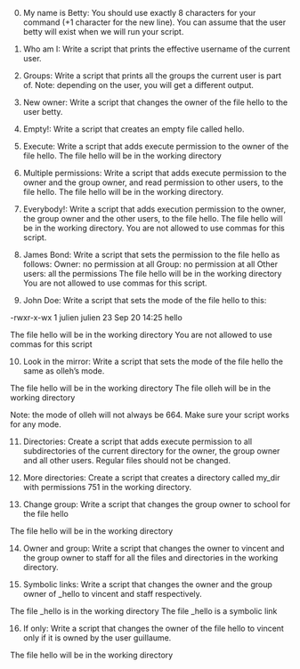 0. My name is Betty:
You should use exactly 8 characters for your command (+1 character for the new line).
You can assume that the user betty will exist when we will run your script.

1. Who am I:
Write a script that prints the effective username of the current user.

2. Groups:
Write a script that prints all the groups the current user is part of.
Note: depending on the user, you will get a different output.

3. New owner:
Write a script that changes the owner of the file hello to the user betty.

4. Empty!:
Write a script that creates an empty file called hello.

5. Execute:
Write a script that adds execute permission to the owner of the file hello.
The file hello will be in the working directory

6. Multiple permissions:
Write a script that adds execute permission to the owner and the group owner, and read permission to other users, to the file hello.
The file hello will be in the working directory.

7. Everybody!:
Write a script that adds execution permission to the owner, the group owner and the other users, to the file hello.
The file hello will be in the working directory.
You are not allowed to use commas for this script.

8. James Bond:
Write a script that sets the permission to the file hello as follows:
Owner: no permission at all
Group: no permission at all
Other users: all the permissions
The file hello will be in the working directory You are not allowed to use commas for this script.

9. John Doe:
Write a script that sets the mode of the file hello to this:

-rwxr-x-wx 1 julien julien 23 Sep 20 14:25 hello

The file hello will be in the working directory
You are not allowed to use commas for this script

10. Look in the mirror:
Write a script that sets the mode of the file hello the same as olleh’s mode.

The file hello will be in the working directory
The file olleh will be in the working directory

Note: the mode of olleh will not always be 664. Make sure your script works for any mode.

11. Directories:
Create a script that adds execute permission to all subdirectories of the current directory for the owner, the group owner and all other users. Regular files should not be changed.

12. More directories:
Create a script that creates a directory called my_dir with permissions 751 in the working directory.

13. Change group:
Write a script that changes the group owner to school for the file hello

The file hello will be in the working directory

14. Owner and group:
Write a script that changes the owner to vincent and the group owner to staff for all the files and directories in the working directory.

15. Symbolic links:
Write a script that changes the owner and the group owner of _hello to vincent and staff respectively.

The file _hello is in the working directory
The file _hello is a symbolic link

16. If only:
Write a script that changes the owner of the file hello to vincent only if it is owned by the user guillaume.

The file hello will be in the working directory
